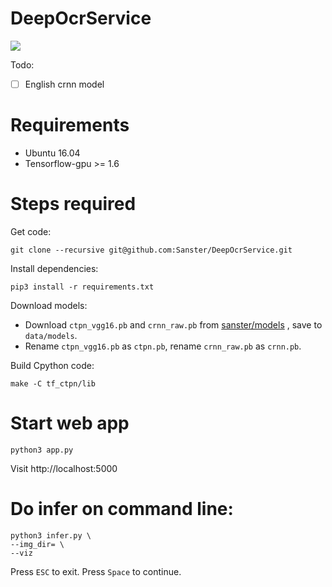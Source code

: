 # DeepOcrService
![](./data/images/Screenshot.png)

Todo:
- [ ] English crnn model

# Requirements
- Ubuntu 16.04
- Tensorflow-gpu >= 1.6

# Steps required

Get code:
```
git clone --recursive git@github.com:Sanster/DeepOcrService.git
```

Install dependencies:
```
pip3 install -r requirements.txt
```

Download models:

- Download `ctpn_vgg16.pb` and `crnn_raw.pb` from [sanster/models](https://github.com/Sanster/models)
, save to `data/models`. 
- Rename `ctpn_vgg16.pb` as `ctpn.pb`, rename `crnn_raw.pb` as `crnn.pb`.

Build Cpython code:
```
make -C tf_ctpn/lib
```


# Start web app
```
python3 app.py
```

Visit http://localhost:5000

# Do infer on command line:
```
python3 infer.py \
--img_dir= \
--viz
```

Press `ESC` to exit. Press `Space` to continue.


